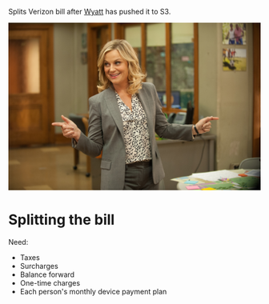 Splits Verizon bill after [Wyatt](https://github.com/davidmerrick/wyatt) has pushed it to S3.

![Leslie Knope](img/knope.jpg)

# Splitting the bill

Need:
- Taxes
- Surcharges
- Balance forward
- One-time charges
- Each person's monthly device payment plan
